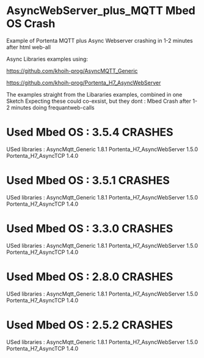 # AsyncWebServer_plus_MQTT Mbed OS Crash
Example of Portenta MQTT plus Async Webserver crashing in 1-2 minutes after html web-all

Async Libraries examples using:

https://github.com/khoih-prog/AsyncMQTT_Generic

https://github.com/khoih-prog/Portenta_H7_AsyncWebServer


The examples straight from the Libararies examples, combined in one Sketch
Expecting these could co-exsist, but they dont : Mbed Crash after 1-2 minutes doing frequantweb-calls


# Used Mbed OS : 3.5.4 CRASHES
USed libraries :
AsyncMqtt_Generic 1.8.1
Portenta_H7_AsyncWebServer 1.5.0
Portenta_H7_AsyncTCP 1.4.0


# Used Mbed OS : 3.5.1 CRASHES
USed libraries :
AsyncMqtt_Generic 1.8.1
Portenta_H7_AsyncWebServer 1.5.0
Portenta_H7_AsyncTCP 1.4.0

# Used Mbed OS : 3.3.0 CRASHES
USed libraries :
AsyncMqtt_Generic 1.8.1
Portenta_H7_AsyncWebServer 1.5.0
Portenta_H7_AsyncTCP 1.4.0

# Used Mbed OS : 2.8.0  CRASHES
USed libraries :
AsyncMqtt_Generic 1.8.1
Portenta_H7_AsyncWebServer 1.5.0
Portenta_H7_AsyncTCP 1.4.0

# Used Mbed OS : 2.5.2 CRASHES
USed libraries :
AsyncMqtt_Generic 1.8.1
Portenta_H7_AsyncWebServer 1.5.0
Portenta_H7_AsyncTCP 1.4.0



